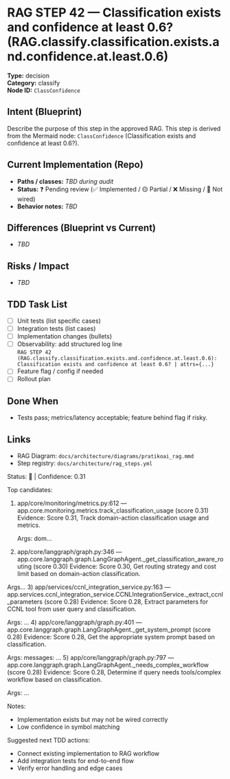 # RAG STEP 42 — Classification exists and confidence at least 0.6? (RAG.classify.classification.exists.and.confidence.at.least.0.6)

**Type:** decision  
**Category:** classify  
**Node ID:** `ClassConfidence`

## Intent (Blueprint)
Describe the purpose of this step in the approved RAG. This step is derived from the Mermaid node: `ClassConfidence` (Classification exists and confidence at least 0.6?).

## Current Implementation (Repo)
- **Paths / classes:** _TBD during audit_
- **Status:** ❓ Pending review (✅ Implemented / 🟡 Partial / ❌ Missing / 🔌 Not wired)
- **Behavior notes:** _TBD_

## Differences (Blueprint vs Current)
- _TBD_

## Risks / Impact
- _TBD_

## TDD Task List
- [ ] Unit tests (list specific cases)
- [ ] Integration tests (list cases)
- [ ] Implementation changes (bullets)
- [ ] Observability: add structured log line  
  `RAG STEP 42 (RAG.classify.classification.exists.and.confidence.at.least.0.6): Classification exists and confidence at least 0.6? | attrs={...}`
- [ ] Feature flag / config if needed
- [ ] Rollout plan

## Done When
- Tests pass; metrics/latency acceptable; feature behind flag if risky.

## Links
- RAG Diagram: `docs/architecture/diagrams/pratikoai_rag.mmd`
- Step registry: `docs/architecture/rag_steps.yml`


<!-- AUTO-AUDIT:BEGIN -->
Status: 🔌  |  Confidence: 0.31

Top candidates:
1) app/core/monitoring/metrics.py:612 — app.core.monitoring.metrics.track_classification_usage (score 0.31)
   Evidence: Score 0.31, Track domain-action classification usage and metrics.
    
    Args:
        dom...
2) app/core/langgraph/graph.py:346 — app.core.langgraph.graph.LangGraphAgent._get_classification_aware_routing (score 0.30)
   Evidence: Score 0.30, Get routing strategy and cost limit based on domain-action classification.

Args...
3) app/services/ccnl_integration_service.py:163 — app.services.ccnl_integration_service.CCNLIntegrationService._extract_ccnl_parameters (score 0.28)
   Evidence: Score 0.28, Extract parameters for CCNL tool from user query and classification.

Args:
    ...
4) app/core/langgraph/graph.py:401 — app.core.langgraph.graph.LangGraphAgent._get_system_prompt (score 0.28)
   Evidence: Score 0.28, Get the appropriate system prompt based on classification.

Args:
    messages: ...
5) app/core/langgraph/graph.py:797 — app.core.langgraph.graph.LangGraphAgent._needs_complex_workflow (score 0.28)
   Evidence: Score 0.28, Determine if query needs tools/complex workflow based on classification.

Args:
...

Notes:
- Implementation exists but may not be wired correctly
- Low confidence in symbol matching

Suggested next TDD actions:
- Connect existing implementation to RAG workflow
- Add integration tests for end-to-end flow
- Verify error handling and edge cases
<!-- AUTO-AUDIT:END -->
